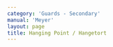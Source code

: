 ```yaml
---
category: 'Guards - Secondary'
manual: 'Meyer'
layout: page
title: Hanging Point / Hangetort
---
```


<link rel="import" href="/bower_components/polymer/polymer.html">
<link rel="import" href="shared-styles.html">

<dom-module id="{{ page.url | split:'/' | last | remove: '.html' }}-element">
  <template>
    <style include="shared-styles">
      :host {
        display: block;

        padding: 10px;
      }
    </style>

    <div class="card">

      <h1>{{ page.title }}</h1>
      <p><blockquote>The figure in the image teaches you how to execute the Hanging Point, except that it does not show the arms extended enough. Therefore position yourself in this guard thus: stand with your right foot forward, and hold your weapon with arms extended in front of you such that the blade hangs somewhat down toward the ground. This posture is quite similar to the Ox, except that in the Ox you hold the arms vertically, but here they shall be extended forward in front of your face, and you let the sword hang toward the ground, which is why it is called the Hanging Point.</blockquote></p>

      <img class="card-image" src="/manuals/meyer/images/guards/hangetort-illustration.jpg">

    </div>
  </template>

  <script>
    Polymer({
      is: '{{ page.url | split:'/' | last | remove: '.html' }}-element',
    });
  </script>
</dom-module>